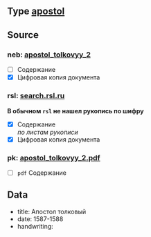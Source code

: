 ## Type [apostol][apostol]

## Source

### neb: [apostol_tolkovyy_2][neb]

- [ ] Содержание
- [x] Цифровая копия документа

### rsl: [search.rsl.ru][search.rsl.ru]

**В обычном `rsl` не нашел рукопись по шифру**

- [x] Содержание  
  *по листам рукописи*
- [x] Цифровая копия документа

### pk: [apostol_tolkovyy_2.pdf][pk]

- [ ] `pdf` Содержание

## Data

* title: Апостол толковый
* date: 1587-1588
* handwriting:

[neb]: https://kp.rusneb.ru/item/material/apostol-tolkovyy-2

[search.rsl.ru]: https://search.rsl.ru/ru/record/01004874328

[pk]: ../../../../../../pravoslavie/bibliya/novyj_zavet/apostol/tolkovyy/apostol_tolkovyy_2.pdf


[apostol]: ../../../Библия/Апостол/Апостол.md
